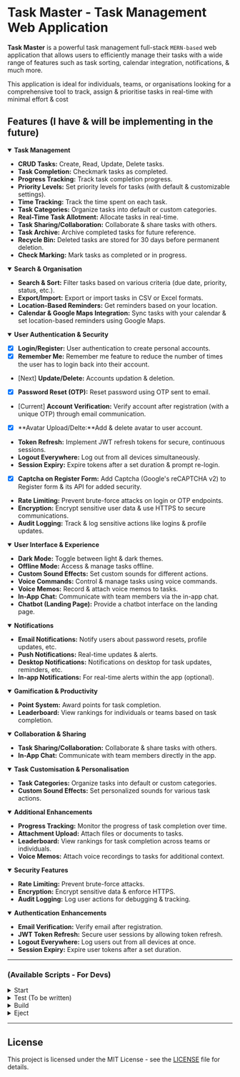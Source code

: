 # Task Master - Task Management Web Application

**Task Master** is a powerful task management full-stack `MERN-based` web application that allows users to efficiently manage their tasks with a wide range of features such as task sorting, calendar integration, notifications, & much more.

This application is ideal for individuals, teams, or organisations looking for a comprehensive tool to track, assign & prioritise tasks in real-time with minimal effort & cost

## Features (I have & will be implementing in the future)

<details open>
  <summary><strong>Task Management</strong></summary>
    
- **CRUD Tasks:** Create, Read, Update, Delete tasks.
- **Task Completion:** Checkmark tasks as completed.
- **Progress Tracking:** Track task completion progress.
- **Priority Levels:** Set priority levels for tasks (with default & customizable settings).
- **Time Tracking:** Track the time spent on each task.
- **Task Categories:** Organize tasks into default or custom categories.
- **Real-Time Task Allotment:** Allocate tasks in real-time.
- **Task Sharing/Collaboration:** Collaborate & share tasks with others.
- **Task Archive:** Archive completed tasks for future reference.
- **Recycle Bin:** Deleted tasks are stored for 30 days before permanent deletion.
- **Check Marking:** Mark tasks as completed or in progress.

</details>

<details open>
  <summary><strong>Search & Organisation</strong></summary>

- **Search & Sort:** Filter tasks based on various criteria (due date, priority, status, etc.).
- **Export/Import:** Export or import tasks in CSV or Excel formats.
- **Location-Based Reminders:** Get reminders based on your location.
- **Calendar & Google Maps Integration:** Sync tasks with your calendar & set location-based reminders using Google Maps.

</details>

<details open>
  <summary><strong>User Authentication & Security</strong></summary>

- [x] **Login/Register:** User authentication to create personal accounts.
- [x] **Remember Me:** Remember me feature to reduce the number of times the user has to login back into their account.
- [Next] **Update/Delete:** Accounts updation & deletion.
- [x] **Password Reset (OTP):** Reset password using OTP sent to email.
- [Current] **Account Verification:** Verify account after registration (with a unique OTP) through email communication.
- [x] **Avatar Upload/Delte:**Add & delete avatar to user account.
- **Token Refresh:** Implement JWT refresh tokens for secure, continuous sessions.
- **Logout Everywhere:** Log out from all devices simultaneously.
- **Session Expiry:** Expire tokens after a set duration & prompt re-login.
- [x] **Captcha on Register Form:** Add Captcha (Google's reCAPTCHA v2) to Register form & its API for added security.
- **Rate Limiting:** Prevent brute-force attacks on login or OTP endpoints.
- **Encryption:** Encrypt sensitive user data & use HTTPS to secure communications.
- **Audit Logging:** Track & log sensitive actions like logins & profile updates.

</details>

<details open>
  <summary><strong>User Interface & Experience</strong></summary>

- **Dark Mode:** Toggle between light & dark themes.
- **Offline Mode:** Access & manage tasks offline.
- **Custom Sound Effects:** Set custom sounds for different actions.
- **Voice Commands:** Control & manage tasks using voice commands.
- **Voice Memos:** Record & attach voice memos to tasks.
- **In-App Chat:** Communicate with team members via the in-app chat.
- **Chatbot (Landing Page):** Provide a chatbot interface on the landing page.

</details>

<details open>
  <summary><strong>Notifications</strong></summary>

- **Email Notifications:** Notify users about password resets, profile updates, etc.
- **Push Notifications:** Real-time updates & alerts.
- **Desktop Notifications:** Notifications on desktop for task updates, reminders, etc.
- **In-app Notifications:** For real-time alerts within the app (optional).
</details>

<details open>
  <summary><strong>Gamification & Productivity</strong></summary>

- **Point System:** Award points for task completion.
- **Leaderboard:** View rankings for individuals or teams based on task completion.

</details>

<details open>
  <summary><strong>Collaboration & Sharing</strong></summary>

- **Task Sharing/Collaboration:** Collaborate & share tasks with others.
- **In-App Chat:** Communicate with team members directly in the app.

</details>

<details open>
  <summary><strong>Task Customisation & Personalisation</strong></summary>

- **Task Categories:** Organize tasks into default or custom categories.
- **Custom Sound Effects:** Set personalized sounds for various task actions.
</details>

<details open>
  <summary><strong>Additional Enhancements</strong></summary>

- **Progress Tracking:** Monitor the progress of task completion over time.
- **Attachment Upload:** Attach files or documents to tasks.
- **Leaderboard:** View rankings for task completion across teams or individuals.
- **Voice Memos:** Attach voice recordings to tasks for additional context.

</details>

<details open>
  <summary><strong>Security Features</strong></summary>

- **Rate Limiting:** Prevent brute-force attacks.
- **Encryption:** Encrypt sensitive data & enforce HTTPS.
- **Audit Logging:** Log user actions for debugging & tracking.

</details>

<details open>
  <summary><strong>Authentication Enhancements</strong></summary>

- **Email Verification:** Verify email after registration.
- **JWT Token Refresh:** Secure user sessions by allowing token refresh.
- **Logout Everywhere:** Log users out from all devices at once.
- **Session Expiry:** Expire user tokens after a set duration.

</details>

---

### (Available Scripts - For Devs)

<details>
  <summary>Start</summary>
    
    npm start

Runs the app in development mode.
Open [http://localhost:3000](http://localhost:3000) to view it in your browser.

> You may also see any lint errors in the console.

</details>
<details>
  <summary>Test (To be written)</summary>

    npm test

Launches the test runner in the interactive watch mode.
See the section about [running tests](https://facebook.github.io/create-react-app/docs/running-tests) for more information.

</details>
<details>
  <summary>Build</summary>

    npm run build

Builds the app for production to the `build` folder.

> Correctly bundles React in production mode & optimises the build for the best performance.
> The build is minified & the filenames include the hashes

</details>
<details>
  <summary>Eject</summary>

    npm run eject

**Note: this is a one-way operation. Once you `eject`, you can't go back!**
If you aren't satisfied with the build tool & configuration choices, you can `eject` at any time

> This will remove the single build dependency from your project

</details>

---

## License

This project is licensed under the MIT License - see the [LICENSE](LICENSE) file for details.
